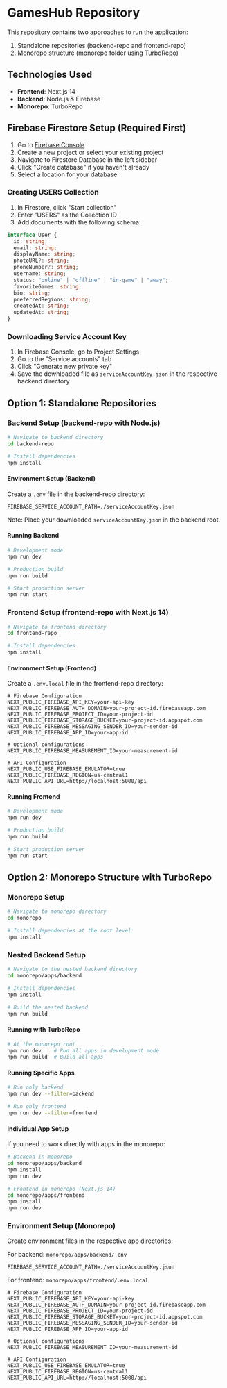# GamesHub Repository

This repository contains two approaches to run the application:

1. Standalone repositories (backend-repo and frontend-repo)
2. Monorepo structure (monorepo folder using TurboRepo)

## Technologies Used

- **Frontend**: Next.js 14
- **Backend**: Node.js & Firebase
- **Monorepo**: TurboRepo

## Firebase Firestore Setup (Required First)

1. Go to [Firebase Console](https://console.firebase.google.com/)
2. Create a new project or select your existing project
3. Navigate to Firestore Database in the left sidebar
4. Click "Create database" if you haven't already
5. Select a location for your database

### Creating USERS Collection

1. In Firestore, click "Start collection"
2. Enter "USERS" as the Collection ID
3. Add documents with the following schema:

```typescript
interface User {
  id: string;
  email: string;
  displayName: string;
  photoURL?: string;
  phoneNumber?: string;
  username: string;
  status: "online" | "offline" | "in-game" | "away";
  favoriteGames: string;
  bio: string;
  preferredRegions: string;
  createdAt: string;
  updatedAt: string;
}
```

### Downloading Service Account Key

1. In Firebase Console, go to Project Settings
2. Go to the "Service accounts" tab
3. Click "Generate new private key"
4. Save the downloaded file as `serviceAccountKey.json` in the respective backend directory

## Option 1: Standalone Repositories

### Backend Setup (backend-repo with Node.js)

```bash
# Navigate to backend directory
cd backend-repo

# Install dependencies
npm install
```

#### Environment Setup (Backend)

Create a `.env` file in the backend-repo directory:

```
FIREBASE_SERVICE_ACCOUNT_PATH=./serviceAccountKey.json
```

Note: Place your downloaded `serviceAccountKey.json` in the backend root.

#### Running Backend

```bash
# Development mode
npm run dev

# Production build
npm run build

# Start production server
npm run start
```

### Frontend Setup (frontend-repo with Next.js 14)

```bash
# Navigate to frontend directory
cd frontend-repo

# Install dependencies
npm install
```

#### Environment Setup (Frontend)

Create a `.env.local` file in the frontend-repo directory:

```
# Firebase Configuration
NEXT_PUBLIC_FIREBASE_API_KEY=your-api-key
NEXT_PUBLIC_FIREBASE_AUTH_DOMAIN=your-project-id.firebaseapp.com
NEXT_PUBLIC_FIREBASE_PROJECT_ID=your-project-id
NEXT_PUBLIC_FIREBASE_STORAGE_BUCKET=your-project-id.appspot.com
NEXT_PUBLIC_FIREBASE_MESSAGING_SENDER_ID=your-sender-id
NEXT_PUBLIC_FIREBASE_APP_ID=your-app-id

# Optional configurations
NEXT_PUBLIC_FIREBASE_MEASUREMENT_ID=your-measurement-id

# API Configuration
NEXT_PUBLIC_USE_FIREBASE_EMULATOR=true
NEXT_PUBLIC_FIREBASE_REGION=us-central1
NEXT_PUBLIC_API_URL=http://localhost:5000/api
```

#### Running Frontend

```bash
# Development mode
npm run dev

# Production build
npm run build

# Start production server
npm run start
```

## Option 2: Monorepo Structure with TurboRepo

### Monorepo Setup

```bash
# Navigate to monorepo directory
cd monorepo

# Install dependencies at the root level
npm install
```

### Nested Backend Setup

```bash
# Navigate to the nested backend directory
cd monorepo/apps/backend

# Install dependencies
npm install

# Build the nested backend
npm run build
```

#### Running with TurboRepo

```bash
# At the monorepo root
npm run dev    # Run all apps in development mode
npm run build  # Build all apps
```

#### Running Specific Apps

```bash
# Run only backend
npm run dev --filter=backend

# Run only frontend
npm run dev --filter=frontend
```

#### Individual App Setup

If you need to work directly with apps in the monorepo:

```bash
# Backend in monorepo
cd monorepo/apps/backend
npm install
npm run dev

# Frontend in monorepo (Next.js 14)
cd monorepo/apps/frontend
npm install
npm run dev
```

### Environment Setup (Monorepo)

Create environment files in the respective app directories:

For backend: `monorepo/apps/backend/.env`

```
FIREBASE_SERVICE_ACCOUNT_PATH=./serviceAccountKey.json
```

For frontend: `monorepo/apps/frontend/.env.local`

```
# Firebase Configuration
NEXT_PUBLIC_FIREBASE_API_KEY=your-api-key
NEXT_PUBLIC_FIREBASE_AUTH_DOMAIN=your-project-id.firebaseapp.com
NEXT_PUBLIC_FIREBASE_PROJECT_ID=your-project-id
NEXT_PUBLIC_FIREBASE_STORAGE_BUCKET=your-project-id.appspot.com
NEXT_PUBLIC_FIREBASE_MESSAGING_SENDER_ID=your-sender-id
NEXT_PUBLIC_FIREBASE_APP_ID=your-app-id

# Optional configurations
NEXT_PUBLIC_FIREBASE_MEASUREMENT_ID=your-measurement-id

# API Configuration
NEXT_PUBLIC_USE_FIREBASE_EMULATOR=true
NEXT_PUBLIC_FIREBASE_REGION=us-central1
NEXT_PUBLIC_API_URL=http://localhost:5000/api
```
